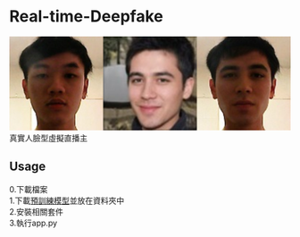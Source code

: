 # Real-time-Deepfake
![merge](https://github.com/rex0988476/Real-time-Deepfake/blob/main/README/merge.png)  
真實人臉型虛擬直播主

## Usage
0.下載檔案  
1.下載[預訓練模型](https://drive.google.com/file/d/1OcmojzC71WVLat26SL6aX0q0j-lOB86L/view?usp=sharing)並放在資料夾中  
2.安裝相關套件  
3.執行app.py  
